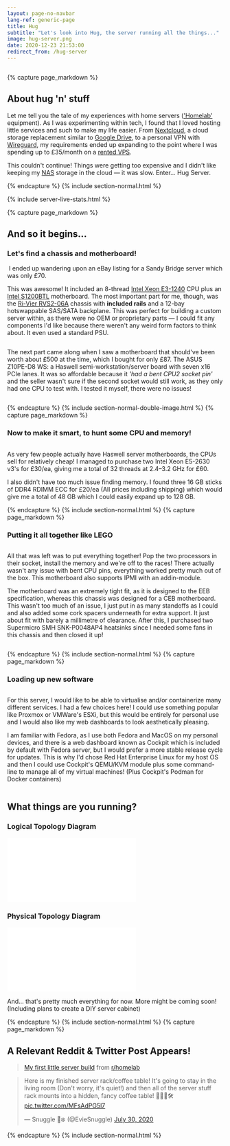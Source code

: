 ```yaml
---
layout: page-no-navbar
lang-ref: generic-page
title: Hug
subtitle: "Let's look into Hug, the server running all the things..."
image: hug-server.png
date: 2020-12-23 21:53:00
redirect_from: /hug-server
---
```

<!-- Content -->
<div class="image main">
	<img src="{{ site.url }}/assets/images/posts/{{ page.image }}" alt="">
</div>

<script src="{{ 'assets/js/refresh-badges.js' | absolute_url }}"></script>

<!--{% capture page_markdown %}
## Hug Server
{% endcapture %}
{% include header-major-special.html %}-->



{% capture page_markdown %}
## About hug 'n' stuff

Let me tell you the tale of my experiences with home servers (['Homelab'](https://reddit.com/r/homelab) equipment). As I was experimenting within tech, I found that I loved hosting little services and such to make my life easier. From [Nextcloud](https://nextcloud.com/), a cloud storage replacement similar to [Google Drive](https://drive.google.com/), to a personal VPN with [Wireguard](https://wireguard.com/), my requirements ended up expanding to the point where I was spending up to £35/month on a [rented VPS](https://en.wikipedia.org/wiki/Virtual_private_server).

This couldn't continue! Things were getting too expensive and I didn't like keeping my [NAS](https://simple.wikipedia.org/wiki/Network-attached_storage) storage in the cloud — it was slow.
Enter... Hug Server.


{% endcapture %}
{% include section-normal.html %}

{% include server-live-stats.html %}

{% capture page_markdown %}
## And so it begins...
### Let's find a chassis and motherboard!

<span class="image right"><a href="/assets/images/hug-server/original.webp"><img src="/assets/images/hug-server/original.webp" alt=""></a></span>
I ended up wandering upon an eBay listing for a Sandy Bridge server which was only £70.

This was awesome! It included an 8-thread [Intel Xeon E3-1240](https://ark.intel.com/content/www/us/en/ark/products/52273/intel-xeon-processor-e3-1240-8m-cache-3-30-ghz.html) CPU plus an [Intel S1200BTL](https://ark.intel.com/content/www/us/en/ark/products/53557/intel-server-board-s1200btl.html) motherboard. The most important part for me, though, was the [Ri-Vier RVS2-06A](https://www.ri-vier.eu/rivier-2u-12bay-chassis-with-sas-backplane-rvs206a-p-323.html) chassis with **included rails** and a 12-bay hotswappable SAS/SATA backplane. This was perfect for building a custom server within, as there were no OEM or proprietary parts — I could fit any components I'd like because there weren't any weird form factors to think about. It even used a standard PSU.

<span class="image left"><a href="/assets/images/hug-server/motherboard.webp"><img src="/assets/images/hug-server/motherboard.webp" alt=""></a></span>


The next part came along when I saw a motherboard that should've been worth about £500 at the time, which I bought for only £87. The ASUS Z10PE-D8 WS: a Haswell semi-workstation/server board with seven x16 PCIe lanes. It was so affordable 
because it *'had a bent CPU2 socket pin'* and the seller wasn't sure if the second socket would still work, as they only had one CPU to test with. I tested it myself, there were no issues!

<span class="image right"><a href="/assets/images/hug-server/ebay.webp"><img src="/assets/images/hug-server/ebay.webp" alt=""></a></span>

{% endcapture %}
{% include section-normal-double-image.html %}
{% capture page_markdown %}


### Now to make it smart, to hunt some CPU and memory!

<span class="image right"><a href="/assets/images/hug-server/cpu.webp"><img src="/assets/images/hug-server/cpu.webp" alt=""></a></span>


As very few people actually have Haswell server motherboards, the CPUs sell for relatively cheap! I managed to purchase two Intel Xeon E5-2630 v3's for £30/ea, giving me a total of 32 threads at 2.4–3.2 GHz for £60.

I also didn't have too much issue finding memory. I found three 16 GB sticks of DDR4 RDIMM ECC for £20/ea (All prices including shipping) which would give me a total of 48 GB which I could easily expand up to 128 GB. 

{% endcapture %}
{% include section-normal.html %}
{% capture page_markdown %}

### Putting it all together like LEGO

<div class="row gtr-uniform">
<div class="col-6"><span class="image fit"><a href="/assets/images/hug-server/motherboard_built.webp"><img src="/assets/images/hug-server/motherboard_built.webp" alt=""></a></span></div>
<div class="col-6"><span class="image fit"><a href="/assets/images/hug-server/server_inside.webp"><img src="/assets/images/hug-server/server_inside.webp" alt=""></a></span></div>
</div>

All that was left was to put everything together! Pop the two processors in their socket, install the memory and we're off to the races! There actually wasn't any issue with bent CPU pins, everything worked pretty much out of the box. This motherboard also supports IPMI with an addin-module.

The motherboard was an extremely tight fit, as it is designed to the EEB specification, whereas this chassis was designed for a CEB motherboard. This wasn't too much of an issue, I just put in as many standoffs as I could and also added some cork spacers underneath for extra support. It just about fit with barely a millimetre of clearance. After this, I purchased two Supermicro SMH SNK-P0048AP4 heatsinks since I needed some fans in this chassis and then closed it up!

<div class="box alt">
<div class="row gtr-uniform">
<div class="col-12"><span class="image fit"><a href="/assets/images/hug-server/heatsinky.webp"><img src="/assets/images/hug-server/heatsinky.webp" alt=""></a></span></div>
<div class="col-12"><span class="image fit"><a href="/assets/images/hug-server/final.webp"><img src="/assets/images/hug-server/final.webp" alt=""></a></span></div>
</div>
</div>

{% endcapture %}
{% include section-normal.html %}
{% capture page_markdown %}

### Loading up new software

<div class="box alt">
<div class="row gtr-uniform">
<div class="col-6"><span class="image fit"><a href="/assets/images/hug-server/neofetch.webp"><img src="/assets/images/hug-server/neofetch.webp" alt=""></a></span></div>
</div>
</div>

For this server, I would like to be able to virtualise and/or containerize many different services. I had a few choices here! I could use something popular like Proxmox or VMWare's ESXi, but this would be entirely for personal use and I would also like my web dashboards to look aesthetically pleasing.

I am familiar with Fedora, as I use both Fedora and MacOS on my personal devices, and there is a web dashboard known as Cockpit which is included by default with Fedora server, but I would prefer a more stable release cycle for updates. This is why I'd chose Red Hat Enterprise Linux for my host OS and then I could use Cockpit's QEMU/KVM module plus some command-line to manage all of my virtual machines! (Plus Cockpit's Podman for Docker containers)

<div class="box alt">
<div class="row gtr-uniform">
<div class="col-12"><span class="image fit"><a href="/assets/images/hug-server/cockpit.webp"><img src="/assets/images/hug-server/cockpit.webp" alt=""></a></span></div>
</div>
</div>


## What things are you running?
### Logical Topology Diagram

<embed class="centre" src="/assets/images/hug-server/logical_topology.svg">

### Physical Topology Diagram

<embed class="centre" src="/assets/images/hug-server/physical_topology.svg">

And... that's pretty much everything for now. More might be coming soon! (Including plans to create a DIY server cabinet)

{% endcapture %}
{% include section-normal.html %}
{% capture page_markdown %}
## A Relevant Reddit & Twitter Post Appears!

<div>
	<blockquote class="reddit-card" data-card-preview="0"><a href="https://www.reddit.com/r/homelab/comments/feiq4j/my_first_little_server_build/">My first little server build</a> from <a href="http://www.reddit.com/r/homelab">r/homelab</a></blockquote>
	<script async src="https://embed.redditmedia.com/widgets/platform.js" charset="UTF-8"></script>
	<blockquote class="twitter-tweet tw-align-center" data-theme="dark"><p lang="en" dir="ltr">Here is my finished server rack/coffee table! It&#39;s going to stay in the living room (Don&#39;t worry, it&#39;s quiet!) and then all of the server stuff rack mounts into a hidden, fancy coffee table! 👩‍💻📐🛠️ <a href="https://t.co/MFsAdPG5l7">pic.twitter.com/MFsAdPG5l7</a></p>&mdash; Snuggle 🧋❄️ (@EvieSnuggle) <a href="https://twitter.com/EvieSnuggle/status/1288936442736136205?ref_src=twsrc%5Etfw">July 30, 2020</a></blockquote> <script async src="https://platform.twitter.com/widgets.js" charset="utf-8"></script>
</div>
{% endcapture %}
{% include section-normal.html %}

